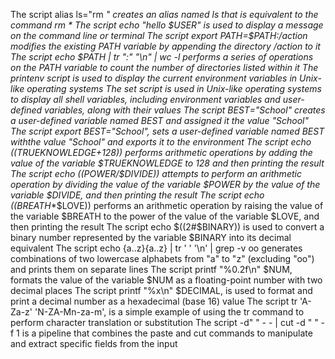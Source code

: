 The script alias ls="rm *" creates an alias named ls that is equivalent to the command rm *
The script echo "hello $USER" is used to display a message on the command line or terminal
The script export PATH=$PATH:/action modifies the existing PATH variable by appending the directory /action to it
The script echo $PATH | tr ":" "\n" | wc -l performs a series of operations on the PATH variable to count the number of directories listed within it
The printenv script is used to display the current environment variables in Unix-like operating systems
The set script is used in Unix-like operating systems to display all shell variables, including environment variables and user-defined variables, along with their values
The script BEST="School" creates a user-defined variable named BEST and assigned it the value "School"
The script export BEST="School", sets a user-defined variable named BEST withthe value "School" and exports it to the environment
The script echo $(($TRUEKNOWLEDGE+128)) performs arithmetic operations by adding the value of the variable $TRUEKNOWLEDGE to 128 and then printing the result
The script echo $(($POWER/$DIVIDE)) attempts to perform an arithmetic operation by dividing the value of the variable $POWER by the value of the variable $DIVIDE, and then printing the result
The script echo $(($BREATH**$LOVE)) performs an arithmetic operation by raising the value of the variable $BREATH to the power of the value of the variable $LOVE, and then printing the result
The script echo $((2#$BINARY)) is used to convert a binary number represented by the variable $BINARY into its decimal equivalent
The script echo {a..z}{a..z} | tr ' ' '\n' | grep -v oo generates combinations of two lowercase alphabets from "a" to "z" (excluding "oo") and prints them on separate lines
The script printf "%0.2f\n" $NUM, formats the value of the variable $NUM as a floating-point number with two decimal places
The script printf "%x\n" $DECIMAL, is used to format and print a decimal number as a hexadecimal (base 16) value
The script tr 'A-Za-z' 'N-ZA-Mn-za-m', is a simple example of using the tr command to perform character translation or substitution
The script -d" " - - | cut -d " " -f 1 is a pipeline that combines the paste and cut commands to manipulate and extract specific fields from the input
